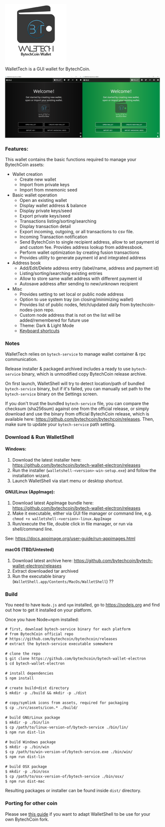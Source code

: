 ![WalletTech](docs/walletshell.png)  
WalletTech is a GUI wallet for BytechCoin.

![WalletTech Screens](docs/wallettech_welcome.png "WalletTech Screens")

### Features:
This wallet contains the basic functions required to manage your BytechCoin assets:

* Wallet creation
  * Create new wallet
  * Import from private keys
  * Import from mnemonic seed
* Basic wallet operation
  * Open an existing  wallet
  * Display wallet address & balance
  * Display private keys/seed
  * Export private keys/seed
  * Transactions listing/sorting/searching
  * Display transaction detail
  * Export incoming, outgoing, or all transactions to csv file.
  * Incoming Transaction notification
  * Send BytechCoin to single recipient address, allow to set payment id and custom fee. Provides address lookup from addressbook.
  * Perform wallet optimization by creating fusion transactions 
  * Provides utility to generate payment id and integrated address
* Address book
  * Add/Edit/Delete address entry (label/name, address and payment id)
  * Listing/sorting/searching existing entries
  * Allow to store same wallet address with different payment id
  * Autosave address after sending to new/unknown recipient
* Misc
  * Provides setting to set local or public node address
  * Option to use system tray (on closing/minimizing wallet)
  * Provides list of public nodes, fetch/updated daily from bytechcoin-nodes-json repo.
  * Custom node address that is not on the list will be added/remembered for future use
  * Theme: Dark & Light Mode
  * [Keyboard shortcuts](docs/shortcut.md)


### Notes

WalletTech relies on `bytech-service` to manage wallet container &amp; rpc communication.

Release installer & packaged archived includes a ready to use `bytech-service` binary, which is unmodified copy BytechCoin release archive.

On first launch, WalletShell will try to detect location/path of bundled `bytech-service` binary, but if it's failed, you can manually set path to the `bytech-service` binary on the Settings screen.

If you don't trust the bundled `bytech-service` file, you can compare the checksum (sha256sum) against one from the official release, or simply download and use the binary from official BytechCoin release, which is available here: https://github.com/bytechcoin/bytechcoin/releases. Then,  make sure to update your `bytech-service` path setting.

### Download &amp; Run WalletShell

#### Windows:
1. Download the latest installer here: https://github.com/bytechcoin/bytech-wallet-electron/releases
2. Run the installer (`walletshell-<version>-win-setup.exe`) and follow the installation wizard.
3. Launch WalletShell via start menu or desktop shortcut.

#### GNU/Linux (AppImage):
1. Download latest AppImage bundle here: https://github.com/bytechcoin/bytech-wallet-electron/releases
2. Make it executable, either via GUI file manager or command line, e.g. `chmod +x walletshell-<version>-linux.AppImage`
3. Run/execute the file, double click in file manager, or run via shell/command line. 

See: https://docs.appimage.org/user-guide/run-appimages.html

#### macOS (TBD/Untested)
1. Download latest archive here: https://github.com/bytechcoin/bytech-wallet-electron/releases
2. Extract downloaded tar archived
3. Run the executable binary (`WalletShell.app/Contents/MacOs/WalletShell`) ??

### Build
You need to have `Node.js` and `npm` installed, go to https://nodejs.org and find out how to get it installed on your platform.

Once you have Node+npm installed:
```
# first, download bytech-service binary for each platform
# from BytechCoin official repo
# https://github.com/bytechcoin/bytechcoin/releases
# extract the bytech-service executable somewhere

# clone the repo
$ git clone https://github.com/bytechcoin/bytech-wallet-electron
$ cd bytech-wallet-electron

# install dependencies
$ npm install

# create build+dist directory
$ mkdir -p ./build && mkdir -p ./dist

# copy/symlink icons from assets, required for packaging
$ cp ./src/assets/icon.* ./build/

# build GNU/Linux package
$ mkdir -p ./bin/lin
$ cp /path/to/linux-version-of/bytech-service ./bin/lin/
$ npm run dist-lin

# build Windows package
$ mkdir -p ./bin/win
$ cp /path/to/win-version-of/bytech-service.exe ./bin/win/
$ npm run dist-lin

# build OSX package
$ mkdir -p ./bin/osx
$ cp /path/to/osx-version-of/bytech-service ./bin/osx/
$ npm run dist-mac
```

Resulting packages or installer can be found inside `dist/` directory.

### Porting for other coin
Please see [this guide](docs/porting.md) if you want to adapt WalletShell to be use for your own BytechCoin fork.
